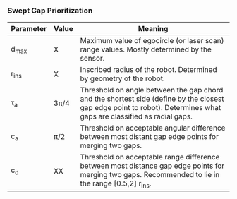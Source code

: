 ### Swept Gap Prioritization

| Parameter |        Value      | Meaning |
| --------- | ----------------- | ------- |
| d<sub>max</sub> | X | Maximum value of egocircle (or laser scan) range values. Mostly determined by the sensor. |
| r<sub>ins</sub> | X | Inscribed radius of the robot. Determined by geometry of the robot. |
| &tau;<sub>a</sub> | 3&pi;/4 | Threshold on angle between the gap chord and the shortest side (define by the closest gap edge point to robot). Determines what gaps are classified as radial gaps. |
| c<sub>a</sub> | &pi;/2 | Threshold on acceptable angular difference between most distant gap edge points for merging two gaps. |
| c<sub>d</sub> | XX | Threshold on acceptable range difference between most distance gap edge points for merging two gaps. Recommended to lie in the range  [0.5,2] r<sub>ins</sub>. |
